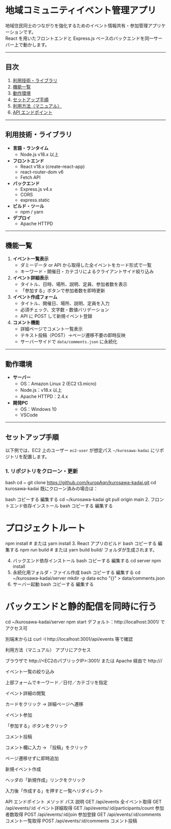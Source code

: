 # 地域コミュニティイベント管理アプリ

地域住民同士のつながりを強化するためのイベント情報共有・参加管理アプリケーションです。  
React を用いたフロントエンドと Express.js ベースのバックエンドを同一サーバー上で動かします。

---

## 目次

1. [利用技術・ライブラリ](#利用技術ライブラリ)  
2. [機能一覧](#機能一覧)  
3. [動作環境](#動作環境)  
4. [セットアップ手順](#セットアップ手順)  
5. [利用方法（マニュアル）](#利用方法マニュアル)  
6. [API エンドポイント](#api-エンドポイント)  

---

## 利用技術・ライブラリ

- **言語・ランタイム**  
  - Node.js v18.x 以上  
- **フロントエンド**  
  - React v18.x (create-react-app)  
  - react-router-dom v6  
  - Fetch API  
- **バックエンド**  
  - Express.js v4.x  
  - CORS
  - express.static 
- **ビルド・ツール**  
  - npm / yarn  
- **デプロイ**  
  - Apache HTTPD 

---

## 機能一覧

1. **イベント一覧表示**  
   - ダミーデータ or API から取得した全イベントをカード形式で一覧  
   - キーワード・開催日・カテゴリによるクライアントサイド絞り込み  
2. **イベント詳細表示**  
   - タイトル、日時、場所、説明、定員、参加者数を表示  
   - 「参加する」ボタンで参加者数を即時更新  
3. **イベント作成フォーム**  
   - タイトル、開催日、場所、説明、定員を入力  
   - 必須チェック、文字数・数値バリデーション  
   - API に POST して新規イベント登録  
4. **コメント機能**  
   - 詳細ページでコメント一覧表示  
   - テキスト投稿（POST）→ページ遷移不要の即時反映  
   - サーバーサイドで `data/comments.json` に永続化  

---

## 動作環境

- **サーバー**  
  - OS：Amazon Linux 2 (EC2 t3.micro)  
  - Node.js：v18.x 以上  
  - Apache HTTPD：2.4.x  
- **開発PC**  
  - OS：Windows 10  
  - VSCode

---

## セットアップ手順

以下例では、EC2 上のユーザー `ec2-user` が想定パス `~/kurosawa-kadai` にリポジトリを配置します。

### 1. リポジトリをクローン・更新

bash
cd ~
git clone https://github.com/kuropAqn/kurosawa-kadai.git
cd kurosawa-kadai
既にクローン済みの場合は：

bash
コピーする
編集する
cd ~/kurosawa-kadai
git pull origin main
2. フロントエンド依存インストール
bash
コピーする
編集する
# プロジェクトルート
npm install        # または yarn install
3. React アプリのビルド
bash
コピーする
編集する
npm run build      # または yarn build
build/ フォルダが生成されます。

4. バックエンド依存インストール
bash
コピーする
編集する
cd server
npm install
5. 永続化用フォルダ・ファイル作成
bash
コピーする
編集する
cd ~/kurosawa-kadai/server
mkdir -p data
echo "{}" > data/comments.json
6. サーバー起動
bash
コピーする
編集する
# バックエンドと静的配信を同時に行う
cd ~/kurosawa-kadai/server
npm start
デフォルト：http://localhost:3001/ でアクセス可

別端末からは curl -I http://localhost:3001/api/events 等で確認

利用方法（マニュアル）
アプリにアクセス

ブラウザで http://<EC2のパブリックIP>:3001/ または Apache 経由で http://<IP>/

イベント一覧の絞り込み

上部フォームでキーワード／日付／カテゴリを指定

イベント詳細の閲覧

カードをクリック → 詳細ページへ遷移

イベント参加

「参加する」ボタンをクリック

コメント投稿

コメント欄に入力 → 「投稿」をクリック

ページ遷移せずに即時追加

新規イベント作成

ヘッダの「新規作成」リンクをクリック

入力後「作成する」を押すと一覧へリダイレクト

API エンドポイント
メソッド	パス	説明
GET	/api/events	全イベント取得
GET	/api/events/:id	イベント詳細取得
GET	/api/events/:id/participants/count	参加者数取得
POST	/api/events/:id/join	参加登録
GET	/api/events/:id/comments	コメント一覧取得
POST	/api/events/:id/comments	コメント投稿

